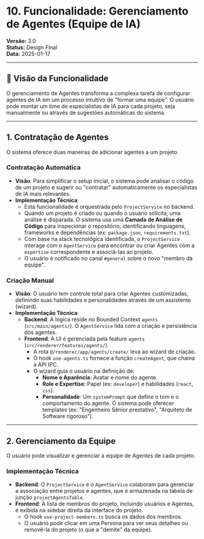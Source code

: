# 10. Funcionalidade: Gerenciamento de Agentes (Equipe de IA)

**Versão:** 3.0  
**Status:** Design Final  
**Data:** 2025-01-17  

---

## 🎯 Visão da Funcionalidade

O gerenciamento de Agentes transforma a complexa tarefa de configurar agentes de IA em um processo intuitivo de "formar uma equipe". O usuário pode montar um time de especialistas de IA para cada projeto, seja manualmente ou através de sugestões automáticas do sistema.

---

## 1. Contratação de Agentes

O sistema oferece duas maneiras de adicionar agentes a um projeto.

### Contratação Automática

-   **Visão**: Para simplificar o setup inicial, o sistema pode analisar o código de um projeto e sugerir ou "contratar" automaticamente os especialistas de IA mais relevantes.
-   **Implementação Técnica**:
    -   Esta funcionalidade é orquestrada pelo `ProjectService` no backend.
    -   Quando um projeto é criado ou quando o usuário solicita, uma análise é disparada. O sistema usa uma **Camada de Análise de Código** para inspecionar o repositório, identificando linguagens, frameworks e dependências (ex: `package.json`, `requirements.txt`).
    -   Com base na stack tecnológica identificada, o `ProjectService` interage com o `AgentService` para encontrar ou criar Agentes com a `expertise` correspondente e associá-las ao projeto.
    -   O usuário é notificado no canal `#general` sobre o novo "membro da equipe".

### Criação Manual

-   **Visão**: O usuário tem controle total para criar Agentes customizadas, definindo suas habilidades e personalidades através de um assistente (wizard).
-   **Implementação Técnica**:
    -   **Backend**: A lógica reside no Bounded Context `agents` (`src/main/agents/`). O `AgentService` lida com a criação e persistência dos agentes.
    -   **Frontend**: A UI é gerenciada pela feature `agents` (`src/renderer/features/agents/`).
        -   A rota `@/renderer/app/agents/create/` leva ao wizard de criação.
        -   O hook `use-agents.ts` fornece a função `createAgent`, que chama a API IPC.
        -   O wizard guia o usuário na definição de:
            -   **Nome e Aparência**: Avatar e nome do agente.
            -   **Role e Expertise**: Papel (ex: `developer`) e habilidades (`react`, `css`).
            -   **Personalidade**: Um `systemPrompt` que define o tom e o comportamento do agente. O sistema pode oferecer templates (ex: "Engenheiro Sênior prestativo", "Arquiteto de Software rigoroso").

---

## 2. Gerenciamento da Equipe

O usuário pode visualizar e gerenciar a equipe de Agentes de cada projeto.

### Implementação Técnica

-   **Backend**: O `ProjectService` e o `AgentService` colaboram para gerenciar a associação entre projetos e agentes, que é armazenada na tabela de junção `projectAgentsTable`.
-   **Frontend**: A lista de membros do projeto, incluindo usuários e Agentes, é exibida na sidebar direita da interface do projeto.
    -   O hook `use-project-members.ts` busca os dados dos membros.
    -   O usuário pode clicar em uma Persona para ver seus detalhes ou removê-la do projeto (o que a "demite" da equipe).
